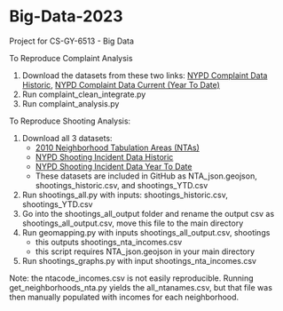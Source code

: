 # Big-Data-2023
Project for CS-GY-6513 - Big Data 


To Reproduce Complaint Analysis
1. Download the datasets from these two links: 
    [NYPD Complaint Data Historic](https://data.cityofnewyork.us/Public-Safety/NYPD-Complaint-Data-Historic/qgea-i56i), 
    [NYPD Complaint Data Current (Year To Date)](https://data.cityofnewyork.us/Public-Safety/NYPD-Complaint-Data-Current-Year-To-Date-/5uac-w243)
2. Run complaint_clean_integrate.py
3. Run complaint_analysis.py

To Reproduce Shooting Analysis:
1. Download all 3 datasets:
   - [2010 Neighborhood Tabulation Areas (NTAs)](https://data.cityofnewyork.us/City-Government/2010-Neighborhood-Tabulation-Areas-NTAs-/cpf4-rkhq)
   - [NYPD Shooting Incident Data Historic](https://data.cityofnewyork.us/Public-Safety/NYPD-Shooting-Incident-Data-Historic-/833y-fsy8)
   - [NYPD Shooting Incident Data Year To Date](https://data.cityofnewyork.us/Public-Safety/NYPD-Shooting-Incident-Data-Year-To-Date-/5ucz-vwe8)
   - These datasets are included in GitHub as NTA_json.geojson, shootings_historic.csv, and shootings_YTD.csv
2. Run shootings_all.py with inputs: shootings_historic.csv, shootings_YTD.csv
3. Go into the shootings_all_output folder and rename the output csv as shootings_all_output.csv, move this file to the main directory
4. Run geomapping.py with inputs shootings_all_output.csv, shootings
   - this outputs shootings_nta_incomes.csv
   - this script requires NTA_json.geojson in your main directory
5. Run shootings_graphs.py with input shootings_nta_incomes.csv

Note: the ntacode_incomes.csv is not easily reproducible. Running get_neighborhoods_nta.py yields the all_ntanames.csv, but that file was then manually populated with incomes for each neighborhood.
